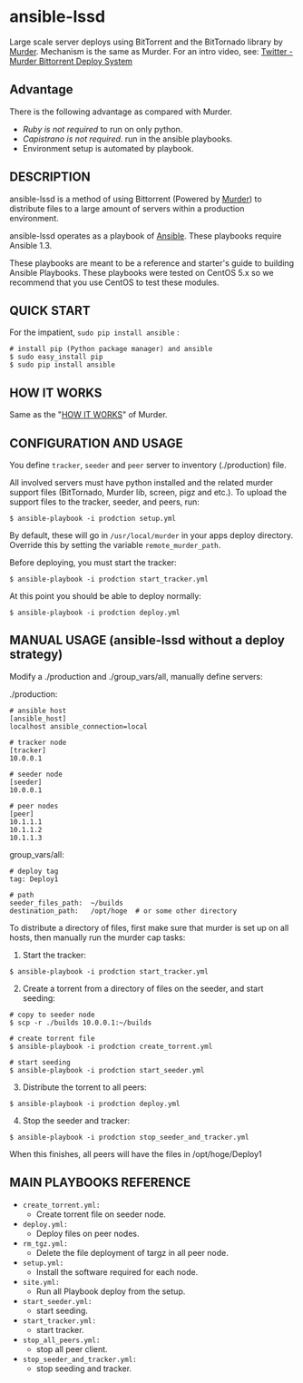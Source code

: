 ansible-lssd
============

Large scale server deploys using BitTorrent and the BitTornado library by [Murder](https://github.com/lg/murder).
Mechanism is the same as Murder.
For an intro video, see: [Twitter - Murder Bittorrent Deploy System](http://vimeo.com/11280885)

Advantage
---------

There is the following advantage as compared with Murder. 
* *Ruby is not required*  to run on only python.
* *Capistrano is not required*. run in the ansible playbooks.
* Environment setup is automated by playbook.

DESCRIPTION
-----------

ansible-lssd  is a method of using Bittorrent (Powered by [Murder](https://github.com/lg/murder)) to distribute files to a large amount of servers within a production environment. 

ansible-lssd operates as a playbook of [Ansible](https://github.com/ansible/ansible).
These playbooks require Ansible 1.3.

These playbooks are meant to be a reference and starter's guide to building Ansible Playbooks. These playbooks were tested on CentOS 5.x so we recommend that you use CentOS to test these modules.


QUICK START
-----------

For the impatient, `sudo pip install ansible` :
  ```bash:
  # install pip (Python package manager) and ansible
  $ sudo easy_install pip
  $ sudo pip install ansible
  ```


HOW IT WORKS
------------

Same as the "[HOW IT WORKS](https://github.com/lg/murder/blob/master/README.md#how-it-works)" of Murder.


CONFIGURATION AND USAGE
-----------------------

You define `tracker`, `seeder` and `peer` server to inventory (./production) file.

All involved servers must have python installed and the related murder
support files (BitTornado, Murder lib, screen, pigz and etc.). To upload the support files to the tracker, seeder, and peers, run:
  ```bash:
  $ ansible-playbook -i prodction setup.yml
  ```

By default, these will go in `/usr/local/murder` in your apps deploy directory. 
Override this by setting the variable `remote_murder_path`. 

Before deploying, you must start the tracker:

  ```bash:
  $ ansible-playbook -i prodction start_tracker.yml
  ```

At this point you should be able to deploy normally:

  ```bash:
  $ ansible-playbook -i prodction deploy.yml
  ```


MANUAL USAGE (ansible-lssd without a deploy strategy)
-----------------------------------------------------

Modify a ./production and ./group_vars/all, manually define servers:

./production:
  ```INI:production
  # ansible host
  [ansible_host]
  localhost ansible_connection=local
  
  # tracker node
  [tracker]
  10.0.0.1
  
  # seeder node
  [seeder]
  10.0.0.1
  
  # peer nodes
  [peer]
  10.1.1.1
  10.1.1.2
  10.1.1.3
  ```

group_vars/all:
  ```YAML:group_vars/all
  # deploy tag
  tag: Deploy1
  
  # path
  seeder_files_path:  ~/builds
  destination_path:   /opt/hoge  # or some other directory
  ```

To distribute a directory of files, first make sure that murder is set
up on all hosts, then manually run the murder cap tasks:

1. Start the tracker:

  ```bash:
  $ ansible-playbook -i prodction start_tracker.yml
  ```

2. Create a torrent from a directory of files on the seeder, and start seeding:

  ```bash:
  # copy to seeder node
  $ scp -r ./builds 10.0.0.1:~/builds
  
  # create torrent file
  $ ansible-playbook -i prodction create_torrent.yml
  
  # start seeding
  $ ansible-playbook -i prodction start_seeder.yml
  ```

3. Distribute the torrent to all peers:

  ```bash:
  $ ansible-playbook -i prodction deploy.yml
  ```

4. Stop the seeder and tracker:

  ```bash:
  $ ansible-playbook -i prodction stop_seeder_and_tracker.yml
  ```

When this finishes, all peers will have the files in /opt/hoge/Deploy1


MAIN PLAYBOOKS REFERENCE
------------------------

* `create_torrent.yml:`
  * Create torrent file on seeder node.
* `deploy.yml:`
  * Deploy files on peer nodes.
* `rm_tgz.yml:`
  * Delete the file deployment of targz in all peer node.
* `setup.yml:`
  * Install the software required for each node.
* `site.yml:`
  * Run all Playbook deploy from the setup.
* `start_seeder.yml:`
  * start seeding.
* `start_tracker.yml:`
  * start tracker.
* `stop_all_peers.yml:`
  * stop all peer client.
* `stop_seeder_and_tracker.yml:`
  * stop seeding and tracker.






